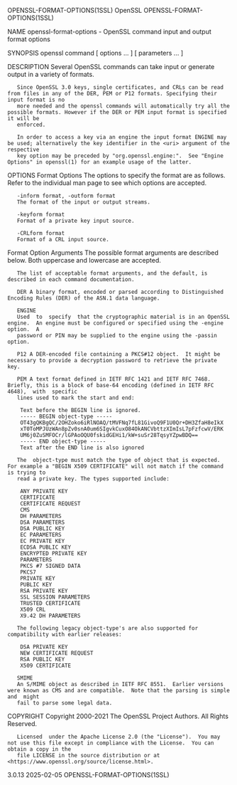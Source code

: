 OPENSSL-FORMAT-OPTIONS(1SSL)						    OpenSSL						  OPENSSL-FORMAT-OPTIONS(1SSL)

NAME
       openssl-format-options - OpenSSL command input and output format options

SYNOPSIS
       openssl command [ options ... ] [ parameters ... ]

DESCRIPTION
       Several OpenSSL commands can take input or generate output in a variety of formats.

       Since OpenSSL 3.0 keys, single certificates, and CRLs can be read from files in any of the DER, PEM or P12 formats. Specifying their input format is no
       more needed and the openssl commands will automatically try all the possible formats. However if the DER or PEM input format is specified it will be
       enforced.

       In order to access a key via an engine the input format ENGINE may be used; alternatively the key identifier in the <uri> argument of the respective
       key option may be preceded by "org.openssl.engine:".  See "Engine Options" in openssl(1) for an example usage of the latter.

OPTIONS
   Format Options
       The options to specify the format are as follows.  Refer to the individual man page to see which options are accepted.

       -inform format, -outform format
	   The format of the input or output streams.

       -keyform format
	   Format of a private key input source.

       -CRLform format
	   Format of a CRL input source.

   Format Option Arguments
       The possible format arguments are described below.  Both uppercase and lowercase are accepted.

       The list of acceptable format arguments, and the default, is described in each command documentation.

       DER A binary format, encoded or parsed according to Distinguished Encoding Rules (DER) of the ASN.1 data language.

       ENGINE
	   Used	 to  specify  that the cryptographic material is in an OpenSSL engine.	An engine must be configured or specified using the -engine option.  A
	   password or PIN may be supplied to the engine using the -passin option.

       P12 A DER-encoded file containing a PKCS#12 object.  It might be necessary to provide a decryption password to retrieve the private key.

       PEM A text format defined in IETF RFC 1421 and IETF RFC 7468. Briefly, this is a block of base-64 encoding (defined in IETF RFC	4648),	with  specific
	   lines used to mark the start and end:

	    Text before the BEGIN line is ignored.
	    ----- BEGIN object-type -----
	    OT43gQKBgQC/2OHZoko6iRlNOAQ/tMVFNq7fL81GivoQ9F1U0Qr+DH3ZfaH8eIkX
	    xT0ToMPJUzWAn8pZv0snA0um6SIgvkCuxO84OkANCVbttzXImIsL7pFzfcwV/ERK
	    UM6j0ZuSMFOCr/lGPAoOQU0fskidGEHi1/kW+suSr28TqsyYZpwBDQ==
	    ----- END object-type -----
	    Text after the END line is also ignored

	   The	object-type must match the type of object that is expected.  For example a "BEGIN X509 CERTIFICATE" will not match if the command is trying to
	   read a private key. The types supported include:

	    ANY PRIVATE KEY
	    CERTIFICATE
	    CERTIFICATE REQUEST
	    CMS
	    DH PARAMETERS
	    DSA PARAMETERS
	    DSA PUBLIC KEY
	    EC PARAMETERS
	    EC PRIVATE KEY
	    ECDSA PUBLIC KEY
	    ENCRYPTED PRIVATE KEY
	    PARAMETERS
	    PKCS #7 SIGNED DATA
	    PKCS7
	    PRIVATE KEY
	    PUBLIC KEY
	    RSA PRIVATE KEY
	    SSL SESSION PARAMETERS
	    TRUSTED CERTIFICATE
	    X509 CRL
	    X9.42 DH PARAMETERS

	   The following legacy object-type's are also supported for compatibility with earlier releases:

	    DSA PRIVATE KEY
	    NEW CERTIFICATE REQUEST
	    RSA PUBLIC KEY
	    X509 CERTIFICATE

       SMIME
	   An S/MIME object as described in IETF RFC 8551.  Earlier versions were known as CMS and are compatible.  Note that the parsing is simple and	 might
	   fail to parse some legal data.

COPYRIGHT
       Copyright 2000-2021 The OpenSSL Project Authors. All Rights Reserved.

       Licensed	 under the Apache License 2.0 (the "License").	You may not use this file except in compliance with the License.  You can obtain a copy in the
       file LICENSE in the source distribution or at <https://www.openssl.org/source/license.html>.

3.0.13									  2025-02-05						  OPENSSL-FORMAT-OPTIONS(1SSL)
